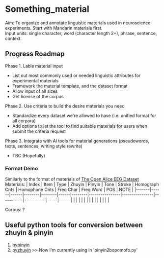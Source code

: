 # Something_material
Aim: To organize and annotate linguistic materials used in neuroscience experiments. Start with Mandarin materials first.  
Input units: single character, word (character length 2+), phrase, sentence, context.


## Progress Roadmap
Phase 1. Lable material input
 - List out most commonly used or needed linguistic attributes for experimental materials
 - Framework the material template, and the dataset format
 - Allow input of all sizes
 - Get license of the corpus
 
Phase 2. Use criteria to build the desire materials you need
 - Standardize every dataset we're allowed to have (i.e. unified format for all corpora)
 - Add options to let the tool to find suitable materials for users when submit the criteria request

Phase 3. Integrate with AI tools for material generations (pseudowords, texts, sentences, writing style rewrite)
 - TBC (Hopefully)


### Format Demo
Similarly to the format of materials of [The Open Alice EEG Dataset](https://openneuro.org/datasets/ds002322/versions/1.0.4)  
Materials:
| Index | Item | Type | Zhuyin | Pinyin | Tone | Stroke | Homograph Cnts | Homophone Cnts | Freq Char | Freq Word | POS | NOTE |
|-------|------|------|--------|--------|------|--------|----------------|----------------|-----------|-----------|-----|------|
|       |      |      |        |        |      |        |                |                |           |           |     |      |

Corpus:
?




## Useful python tools for conversion between zhuyin & pinyin
1. [pypinyin](https://www.readfog.com/a/1679197351046123520)
2. [pyzhuyin](https://pypi.org/project/pyzhuyin/) >> Now I'm currently using in 'pinyin2bopomofo.py'
